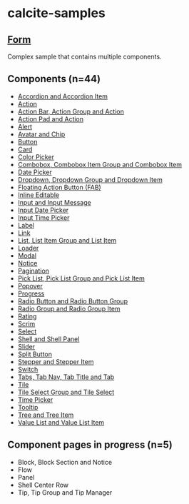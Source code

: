 # calcite-samples
## [Form](0-form.html)
Complex sample that contains multiple components.
## Components (n=44)
- [Accordion and Accordion Item](accordion.html)  
- [Action](action.html)
- [Action Bar, Action Group and Action](action-bar.html)
- [Action Pad and Action](action-pad.html)
- [Alert](alert.html)  
- [Avatar and Chip](avatar.html)
- [Button](button.html)
- [Card](card.html)
- [Color Picker](color-picker.html)
- [Combobox, Combobox Item Group and Combobox Item](combobox.html)
- [Date Picker](date-picker.html)
- [Dropdown, Dropdown Group and Dropdown Item](dropdown.html)
- [Floating Action Button (FAB)](fab.html)
- [Inline Editable](inline-editable.html)  
- [Input and Input Message](input.html)
- [Input Date Picker](input-date-picker.html)
- [Input Time Picker](input-time-picker.html)
- [Label](label.html)
- [Link](link.html)
- [List, List Item Group and List Item](list.html)
- [Loader](loader.html)
- [Modal](modal.html)
- [Notice](notice.html)
- [Pagination](pagination.html)
- [Pick List, Pick List Group and Pick List Item](pick-list.html)
- [Popover](popover.html)
- [Progress](progress.html)
- [Radio Button and Radio Button Group](radio-button.html)
- [Radio Group and Radio Group Item](radio-group.html)
- [Rating](rating.html)
- [Scrim](scrim.html)
- [Select](select.html)
- [Shell and Shell Panel](shell.html)
- [Slider](slider.html)
- [Split Button](split-button.html)
- [Stepper and Stepper Item](stepper.html)  
- [Switch](switch.html)
- [Tabs, Tab Nav, Tab Title and Tab](tabs.html)
- [Tile](tile.html)
- [Tile Select Group and Tile Select](tile-select.html)
- [Time Picker](time-picker.html)
- [Tooltip](tooltip.html)
- [Tree and Tree Item](tree.html)
- [Value List and Value List Item](value-list.html)

## Component pages in progress (n=5)
- Block, Block Section and Notice
- Flow
- Panel
- Shell Center Row
- Tip, Tip Group and Tip Manager